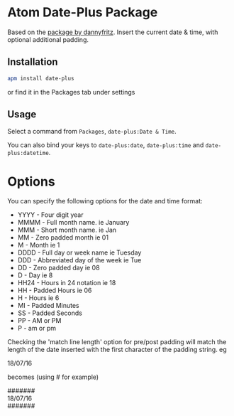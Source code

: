 # Atom Date-Plus Package

Based on the [package by dannyfritz](https://github.com/dannyfritz/atom-date). Insert the current date & time, with optional
additional padding.

## Installation

```sh
apm install date-plus
```
or find it in the Packages tab under settings

## Usage

Select a command from `Packages`, `date-plus:Date & Time`.

You can also bind your keys to `date-plus:date`, `date-plus:time` and `date-plus:datetime`.

# Options

You can specify the following options for the date and time format:

- YYYY - Four digit year
- MMMM - Full month name. ie January
- MMM  - Short month name. ie Jan
- MM   - Zero padded month ie 01
- M    - Month ie 1
- DDDD - Full day or week name ie Tuesday
- DDD  - Abbreviated day of the week ie Tue
- DD   - Zero padded day ie 08
- D    - Day ie 8
- HH24 - Hours in 24 notation ie 18
- HH   - Padded Hours ie 06
- H    - Hours ie 6
- MI   - Padded Minutes
- SS   - Padded Seconds
- PP   - AM or PM
- P    - am or pm

Checking the 'match line length' option for pre/post padding will match the
length of the date inserted with the first character of the padding string.
eg

18/07/16

becomes (using # for example)
<p>
#######<br>
18/07/16<br>
#######
</p>
